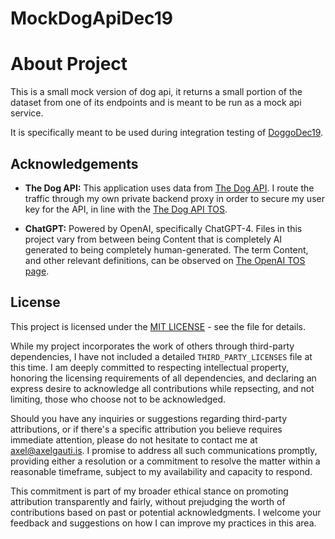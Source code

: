 # MockDogApiDec19
# About Project
This is a small mock version of dog api, it returns a small portion of the dataset from one of its endpoints and is meant to be run as a mock api service.

It is specifically meant to be used during integration testing of [DoggoDec19](https://www.github.com/mittons/DoggoDec19).


## Acknowledgements
- **The Dog API:** This application uses data from [The Dog API](https://www.thedogapi.com). I route the traffic through my own private backend proxy in order to secure my user key for the API, in line with the [The Dog API TOS](https://thedogapi.com/terms).

- **ChatGPT:** Powered by OpenAI, specifically ChatGPT-4. Files in this project vary from between being Content that is completely AI generated to being completely human-generated. The term Content, and other relevant definitions, can be observed on [The OpenAI TOS page](https://openai.com/policies/terms-of-use#using-our-services).

## License
This project is licensed under the [MIT LICENSE](LICENSE) - see the file for details.

While my project incorporates the work of others through third-party dependencies, I have not included a detailed `THIRD_PARTY_LICENSES` file at this time. I am deeply committed to respecting intellectual property, honoring the licensing requirements of all dependencies, and declaring an express desire to acknowledge all contributions while repsecting, and not limiting, those who choose not to be acknowledged.

Should you have any inquiries or suggestions regarding third-party attributions, or if there's a specific attribution you believe requires immediate attention, please do not hesitate to contact me at axel@axelgauti.is. I promise to address all such communications promptly, providing either a resolution or a commitment to resolve the matter within a reasonable timeframe, subject to my availability and capacity to respond.

This commitment is part of my broader ethical stance on promoting attribution transparently and fairly, without prejudging the worth of contributions based on past or potential acknowledgments. I welcome your feedback and suggestions on how I can improve my practices in this area.